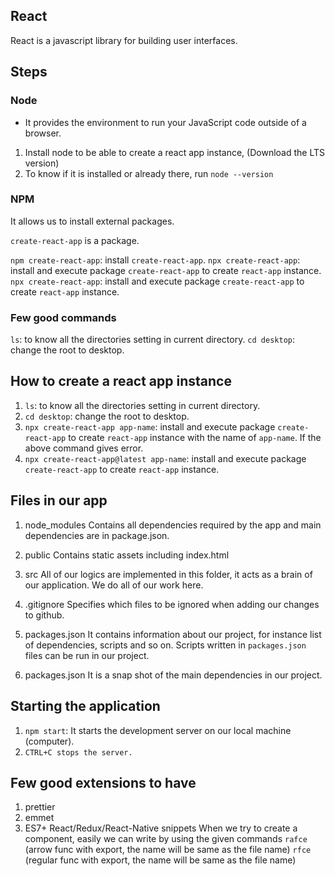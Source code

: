 ## React

React is a javascript library for building user interfaces.

## Steps

### Node

- It provides the environment to run your JavaScript code outside of a browser.

1. Install node to be able to create a react app instance, (Download the LTS version)
2. To know if it is installed or already there, run `node --version`

### NPM

It allows us to install external packages.

`create-react-app` is a package.

`npm create-react-app`: install `create-react-app`.
`npx create-react-app`: install and execute package `create-react-app` to create `react-app` instance.
`npx create-react-app`: install and execute package `create-react-app` to create `react-app` instance.

### Few good commands

`ls`: to know all the directories setting in current directory.
`cd desktop`: change the root to desktop.

## How to create a react app instance

1. `ls`: to know all the directories setting in current directory.
2. `cd desktop`: change the root to desktop.
3. `npx create-react-app app-name`: install and execute package `create-react-app` to create `react-app` instance with the name of `app-name`.
   If the above command gives error.
4. `npx create-react-app@latest app-name`: install and execute package `create-react-app` to create `react-app` instance.

## Files in our app

1. node_modules
   Contains all dependencies required by the app and main dependencies are in package.json.

2. public
   Contains static assets including index.html

3. src
   All of our logics are implemented in this folder, it acts as a brain of our application.
   We do all of our work here.

4. .gitignore
   Specifies which files to be ignored when adding our changes to github.

5. packages.json
   It contains information about our project, for instance list of dependencies, scripts and so on.
   Scripts written in `packages.json` files can be run in our project.

6. packages.json
   It is a snap shot of the main dependencies in our project.

## Starting the application

1. `npm start`: It starts the development server on our local machine (computer).
2. `CTRL+C stops the server.`

## Few good extensions to have

1. prettier
2. emmet
3. ES7+ React/Redux/React-Native snippets
   When we try to create a component, easily we can write by using the given commands
   `rafce` (arrow func with export, the name will be same as the file name)
   `rfce` (regular func with export, the name will be same as the file name)
